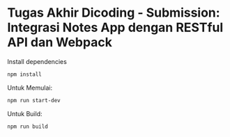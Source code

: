 # Tugas Akhir Dicoding - Submission: Integrasi Notes App dengan RESTful API dan Webpack

Install dependencies
```bash
npm install
```

Untuk Memulai:
```bash
npm run start-dev
```

Untuk Build:
```bash
npm run build
```
